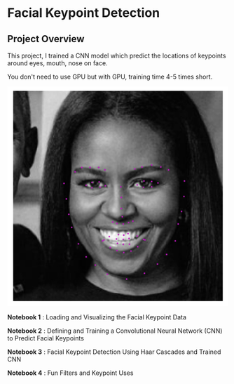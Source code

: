 [//]: # (Image References)

[image1]: ./images/michelle_detected.png "Facial Keypoint Detection"

# Facial Keypoint Detection

## Project Overview

This project, I trained a CNN model which predict the locations of keypoints around eyes, mouth, nose on face. 


You don't need to use GPU but with GPU, training time 4-5 times short.

![Facial Keypoint Detection][image1]



__Notebook 1__ : Loading and Visualizing the Facial Keypoint Data

__Notebook 2__ : Defining and Training a Convolutional Neural Network (CNN) to Predict Facial Keypoints

__Notebook 3__ : Facial Keypoint Detection Using Haar Cascades and Trained CNN

__Notebook 4__ : Fun Filters and Keypoint Uses




